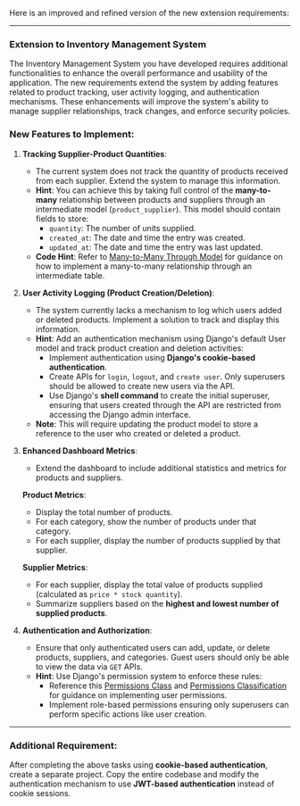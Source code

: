 Here is an improved and refined version of the new extension requirements:

---

### Extension to Inventory Management System

The Inventory Management System you have developed requires additional functionalities to enhance the overall performance and usability of the application. The new requirements extend the system by adding features related to product tracking, user activity logging, and authentication mechanisms. These enhancements will improve the system's ability to manage supplier relationships, track changes, and enforce security policies.

### New Features to Implement:

1. **Tracking Supplier-Product Quantities**:
   - The current system does not track the quantity of products received from each supplier. Extend the system to manage this information.
   - **Hint**: You can achieve this by taking full control of the **many-to-many** relationship between products and suppliers through an intermediate model (`product_supplier`). This model should contain fields to store:
     - `quantity`: The number of units supplied.
     - `created_at`: The date and time the entry was created.
     - `updated_at`: The date and time the entry was last updated.
   - **Code Hint**: Refer to [Many-to-Many Through Model](https://github.com/mdanish0320/teaching-class/blob/master/JP-BE-PY-batch-2/class_21/many-to-many-through-model.md) for guidance on how to implement a many-to-many relationship through an intermediate table.

2. **User Activity Logging (Product Creation/Deletion)**:
   - The system currently lacks a mechanism to log which users added or deleted products. Implement a solution to track and display this information.
   - **Hint**: Add an authentication mechanism using Django's default User model and track product creation and deletion activities:
     - Implement authentication using **Django's cookie-based authentication**.
     - Create APIs for `login`, `logout`, and `create user`. Only superusers should be allowed to create new users via the API.
     - Use Django's **shell command** to create the initial superuser, ensuring that users created through the API are restricted from accessing the Django admin interface.
   - **Note**: This will require updating the product model to store a reference to the user who created or deleted a product.

3. **Enhanced Dashboard Metrics**:
   - Extend the dashboard to include additional statistics and metrics for products and suppliers.
   
   **Product Metrics**:
   - Display the total number of products.
   - For each category, show the number of products under that category.
   - For each supplier, display the number of products supplied by that supplier.

   **Supplier Metrics**:
   - For each supplier, display the total value of products supplied (calculated as `price * stock quantity`).
   - Summarize suppliers based on the **highest and lowest number of supplied products**.

4. **Authentication and Authorization**:
   - Ensure that only authenticated users can add, update, or delete products, suppliers, and categories. Guest users should only be able to view the data via `GET` APIs.
   - **Hint**: Use Django's permission system to enforce these rules:
     - Reference this [Permissions Class](https://github.com/mdanish0320/teaching-class/blob/master/JP-BE-PY-batch-2/class_22/user-permissions/api/permissions.py) and [Permissions Classification](https://github.com/mdanish0320/teaching-class/blob/master/JP-BE-PY-batch-2/class_22/permissions-classification.md) for guidance on implementing user permissions.
     - Implement role-based permissions ensuring only superusers can perform specific actions like user creation.

---

### Additional Requirement:

After completing the above tasks using **cookie-based authentication**, create a separate project. Copy the entire codebase and modify the authentication mechanism to use **JWT-based authentication** instead of cookie sessions.

